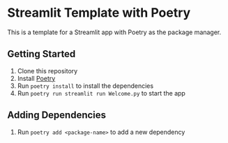 # Streamlit Template with Poetry
This is a template for a Streamlit app with Poetry as the package manager.

## Getting Started
1. Clone this repository
2. Install [Poetry](https://python-poetry.org/docs/#installation)
3. Run `poetry install` to install the dependencies
4. Run `poetry run streamlit run Welcome.py` to start the app

## Adding Dependencies
1. Run `poetry add <package-name>` to add a new dependency
